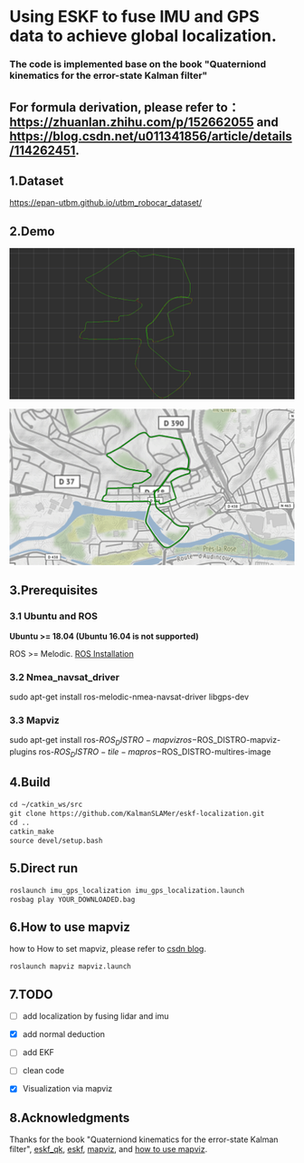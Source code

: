 #               Using ESKF to fuse IMU and GPS data to achieve global     localization.

### The code is implemented base on the book "Quaterniond kinematics for the error-state Kalman filter"

## For formula derivation, please refer to：https://zhuanlan.zhihu.com/p/152662055  and https://blog.csdn.net/u011341856/article/details/114262451.

## 1.Dataset
https://epan-utbm.github.io/utbm_robocar_dataset/

## 2.Demo

![two_localization_result](https://github.com/KalmanSLAMer/eskf-localization/blob/master/doc/two_localization_result.png)

![localization_result](https://github.com/KalmanSLAMer/eskf-localization/blob/master/doc/localization_result.png)

## 3.Prerequisites

### 3.1 **Ubuntu** and **ROS**

**Ubuntu >= 18.04 (Ubuntu 16.04 is not supported)**

ROS    >= Melodic. [ROS Installation](http://wiki.ros.org/ROS/Installation)

### 3.2 Nmea_navsat_driver

sudo apt-get install ros-melodic-nmea-navsat-driver libgps-dev

### 3.3 Mapviz

sudo apt-get install ros-$ROS_DISTRO-mapviz ros-$ROS_DISTRO-mapviz-plugins ros-$ROS_DISTRO-tile-map ros-$ROS_DISTRO-multires-image

## 4.Build

```
cd ~/catkin_ws/src
git clone https://github.com/KalmanSLAMer/eskf-localization.git
cd ..
catkin_make
source devel/setup.bash
```

## 5.Direct run

```
roslaunch imu_gps_localization imu_gps_localization.launch
rosbag play YOUR_DOWNLOADED.bag
```

## 6.How to use mapviz

how to How to set mapviz, please refer to [csdn blog](https://blog.csdn.net/weixin_41281151/article/details/114046438).

```
roslaunch mapviz mapviz.launch
```

## 7.TODO

  - [ ] add localization by fusing lidar and imu

  - [x] add normal deduction

  - [ ] add EKF

  - [ ] clean code

  - [x] Visualization via mapviz

    

## 8.Acknowledgments

Thanks for the book "Quaterniond kinematics for the error-state Kalman filter", [eskf_qk](https://github.com/ydsf16/imu_gps_localization), [eskf](https://github.com/zm0612/eskf-gps-imu-fusion), [mapviz](https://github.com/swri-robotics/mapviz), and [how to use mapviz](https://blog.csdn.net/weixin_41281151/article/details/114046438).




